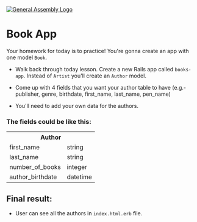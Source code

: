 [![General Assembly Logo](https://camo.githubusercontent.com/1a91b05b8f4d44b5bbfb83abac2b0996d8e26c92/687474703a2f2f692e696d6775722e636f6d2f6b6538555354712e706e67)](https://generalassemb.ly/education/web-development-immersive)


# Book App

Your homework for today is to practice! You're gonna create an app with one model `Book`.

- Walk back through today lesson. Create a new Rails app called `books-app`. Instead of `Artist` you'll create an `Author` model. 
- Come up with 4 fields that you want your author table to have (e.g.- publisher, genre, birthdate, first_name, last_name, pen_name)

- You'll need to add your own  data for the authors.

### The fields could be like this:

<table>
  <th colspan="2" style="text-align:center">Author</th>
  
  <tr>
    <td>first_name</td>
    <td>string</td>
  </tr>
  <tr>
    <td>last_name</td>
    <td>string</td>
  </tr>
  <tr>
    <td>number_of_books</td>
    <td>integer</td>
  </tr>
  <tr>
    <td>author_birthdate</td>
    <td>datetime</td>
  </tr>
</table>



## Final result:
- User can see all the authors in `index.html.erb` file.
